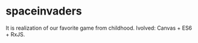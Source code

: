 # spaceinvaders
It is realization of our favorite game from childhood. Ivolved: Canvas + ES6 + RxJS.
